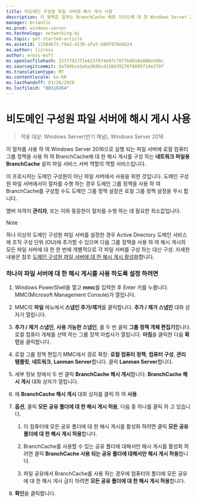 ```yaml
---
title: 비도메인 구성원 파일 서버에 해시 게시 사용
description: 이 항목은 일부는 BranchCache 배포 가이드에 대 한 Windows Server 2016, 지사에 WAN 대역폭 사용량을 최적화 하기 위해 분산 및 호스트 캐시 모드로 BranchCache를 배포 하는 방법을 보여 주는
manager: brianlic
ms.prod: windows-server
ms.technology: networking-bc
ms.topic: get-started-article
ms.assetid: 11584b73-f9e2-4530-afa5-b8df970e6b24
ms.author: lizross
author: eross-msft
ms.openlocfilehash: 223ffd17f1e623f974e97c787fb8b18a806e5d0c
ms.sourcegitcommit: da7b9bce1eba369bcd156639276f6899714e279f
ms.translationtype: MT
ms.contentlocale: ko-KR
ms.lasthandoff: 03/26/2020
ms.locfileid: "80319264"
---
```

# <a name="enable-hash-publication-for-non-domain-member-file-servers"></a>비도메인 구성원 파일 서버에 해시 게시 사용

>적용 대상: Windows Server(반기 채널), Windows Server 2016

이 절차를 사용 하 여 Windows Server 2016으로 실행 되는 파일 서버에 로컬 컴퓨터 그룹 정책을 사용 하 여 BranchCache에 대 한 해시 게시를 구성 하는 **네트워크 파일용 BranchCache** 설치 파일 서비스 서버 역할의 역할 서비스입니다.  
  
이 프로시저는 도메인 구성원이 아닌 파일 서버에서 사용을 위한 것입니다. 도메인 구성원 파일 서버에서이 절차를 수행 하는 경우 도메인 그룹 정책을 사용 하 여 BranchCache를 구성할 수도 도메인 그룹 정책 설정은 로컬 그룹 정책 설정을 무시 합니다.  
  
멤버 자격이 **관리자**, 또는 이와 동등한이 절차를 수행 하는 데 필요한 최소값입니다.  
  
> [!NOTE]  
> 하나 이상의 도메인 구성원 파일 서버를 설정한 경우 Active Directory 도메인 서비스에 조직 구성 단위 (OU)에 추가할 수 있으며 다음 그룹 정책을 사용 하 여 해시 게시의 모든 파일 서버에 대 한 한 번에 개별적으로 각 파일 서버를 구성 하는 대신 구성. 자세한 내용은 참조 [도메인 구성원 파일 서버에 대 한 해시 게시 활성화](../../branchcache/deploy/Enable-Hash-Publication-for-Domain-Member-File-Servers.md)합니다.  
  
### <a name="to-enable-hash-publication-for-one-file-server"></a>하나의 파일 서버에 대 한 해시 게시를 사용 하도록 설정 하려면  
  
1.  Windows PowerShell을 열고 **mmc**를 입력한 후 Enter 키를 누릅니다. MMC(Microsoft Management Console)가 열립니다.  
  
2.  MMC의 **파일** 메뉴에서 **스냅인 추가/제거**를 클릭합니다. **추가 / 제거 스냅인** 대화 상자가 열립니다.  
  
3.  **추가 / 제거 스냅인**,  **사용 가능한 스냅인**, 를 두 번 클릭 **그룹 정책 개체 편집기**합니다. 로컬 컴퓨터 개체를 선택 하는 그룹 정책 마법사가 열립니다. **마침**을 클릭한 다음 **확인**을 클릭합니다.  
  
4.  로컬 그룹 정책 편집기 MMC에서 경로 확장: **로컬 컴퓨터 정책**, **컴퓨터 구성**, **관리 템플릿**, **네트워크**, **Lanman Server**합니다. 클릭 **Lanman Server**합니다.  
  
5.  세부 정보 창에서 두 번 클릭 **BranchCache 해시 게시**합니다. **BranchCache 해시 게시** 대화 상자가 열립니다.  
  
6.  에 **BranchCache 해시 게시** 대화 상자를 클릭 하 여 **사용**.  
  
7.  **옵션**, 클릭 **모든 공유 폴더에 대 한 해시 게시 허용**, 다음 중 하나를 클릭 하 고 있습니다.  
  
    1.  이 컴퓨터에 모든 공유 폴더에 대 한 해시 게시를 활성화 하려면 클릭 **모든 공유 폴더에 대 한 해시 게시 허용**합니다.  
  
    2.  BranchCache를 사용할 수 있는 공유 폴더에 대해서만 해시 게시를 활성화 하려면 클릭 **BranchCache 사용 되는 공유 폴더에 대해서만 해시 게시 허용**합니다.  
  
    3.  파일 공유에서 BranchCache를 사용 하는 경우에 컴퓨터의 폴더에 모든 공유에 대 한 해시 게시 금지 하려면 **모든 공유 폴더에 대 한 해시 게시 허용**합니다.  
  
8.  **확인**을 클릭합니다.  
  


